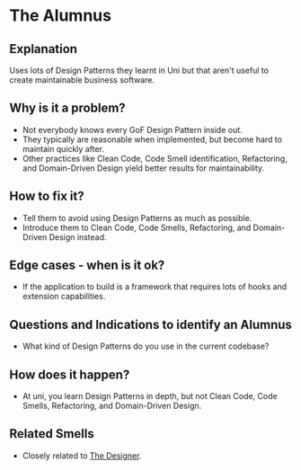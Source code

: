 # The Alumnus
## Explanation
Uses lots of Design Patterns they learnt in Uni but that aren't useful to create maintainable business software.

## Why is it a problem?
* Not everybody knows every GoF Design Pattern inside out.
* They typically are reasonable when implemented, but become hard to maintain quickly after.
* Other practices like Clean Code, Code Smell identification, Refactoring, and Domain-Driven Design yield better results for maintainability.

## How to fix it?
* Tell them to avoid using Design Patterns as much as possible.
* Introduce them to Clean Code, Code Smells, Refactoring, and Domain-Driven Design instead.

## Edge cases - when is it ok?
* If the application to build is a framework that requires lots of hooks and extension capabilities.

## Questions and Indications to identify an Alumnus
* What kind of Design Patterns do you use in the current codebase?

## How does it happen?
* At uni, you learn Design Patterns in depth, but not Clean Code, Code Smells, Refactoring, and Domain-Driven Design.

## Related Smells 
* Closely related to [The Designer](The-Designer.md).